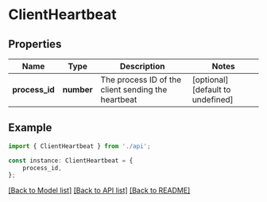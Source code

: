 # ClientHeartbeat


## Properties

Name | Type | Description | Notes
------------ | ------------- | ------------- | -------------
**process_id** | **number** | The process ID of the client sending the heartbeat | [optional] [default to undefined]

## Example

```typescript
import { ClientHeartbeat } from './api';

const instance: ClientHeartbeat = {
    process_id,
};
```

[[Back to Model list]](../README.md#documentation-for-models) [[Back to API list]](../README.md#documentation-for-api-endpoints) [[Back to README]](../README.md)
